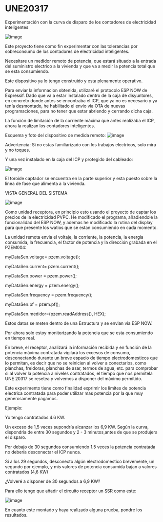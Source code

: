 # UNE20317
Experimentación con la curva de disparo de los contadores de electricidad inteligentes

![image](https://user-images.githubusercontent.com/48222471/219492947-e7747d4d-90d1-499b-b493-321c5ba3bfa8.png)

Este proyecto tiene como fin experimentar con las tolerancias por sobreconsumo de los contadores de electricidad inteligentes.

Necesitare un medidor remoto de potencia, que estará situado a la entrada del suministro electrico a la vivienda y que va a medir la 
potencia total que se esta consumiendo. 

Este dispositivo ya lo tengo construido y esta plenamente operativo. 

Para enviar la informacion obtenida, utilizaré el protocolo ESP NOW de Expressif. Dado que va a estar instalado dentro de la caja de disyuntores, en concreto donde
antes se encontraba el ICP, que ya no es necesario y ya tenía desmontado, he habilitado el envio via OTA de nuevas programaciones, para no tener que estar abriendo y cerrando dicha caja.

La función de limitación de la corriente máxima que antes realizaba el ICP, ahora la realizan los contadores inteligentes.

Esquema y foto del dispositivo de medida remoto:
![image](https://user-images.githubusercontent.com/48222471/219496738-8e9a7dd9-9772-4752-a8ce-3a03f290bc8c.png)

Advertencia: Si no estas familiarizado con los trabajos electricos, solo mira y no toques. 

Y una vez instalado en la caja del ICP y protegido del cableado:

![image](https://user-images.githubusercontent.com/48222471/219714987-1215b34d-6ef1-4d0c-9408-89d66fcf842e.png)

El toroide captador se encuentra en la parte superior y esta puesto sobre la linea de fase que alimenta a la vivienda.

VISTA GENERAL DEL SISTEMA

![image](https://user-images.githubusercontent.com/48222471/219717953-2f2091a9-315f-438e-8bae-c7326fb000a9.png)

Como unidad receptora, en principio esto usando el proyecto de captar los precios de la electricidad PVPC. He modificado el programa, añadiendole la funcionalidad del ESP NOW, y ademas he modificado la rutina del display para que presente los watios que se estan consumiendo en cada momento. 

La unidad remota envia el voltaje, la corriente, la potencia, la energia consumida, la frecuencia, el factor de potencia y la dirección grabada en el PZEM004:

  myDataSen.voltage= pzem.voltage();
  
  myDataSen.current= pzem.current();
  
  myDataSen.power = pzem.power();
  
  myDataSen.energy = pzem.energy();
  
  myDataSen.frequency = pzem.frequency();
  
  myDataSen.pf = pzem.pf();
  
  myDataSen.medidor=(pzem.readAddress(), HEX);
  
  Estos datos se meten dentro de una Estructura y se envian via ESP NOW.

  Por ahora solo estoy monitorizando la potencia que se esta consumiendo en tiempo real.
  
  En breve, el receptor, analizará la información recibida y en función de la potencia máxima contratada vigilará los excesos de consumo, desconectando durante
  un breve espacio de tiempo electrodomesticos que lo permitan, es decir que no se reinicien al volver a conectarlos, como planchas, freidoras, planchas de asar, 
  termos de agua, etc. para comprobar si al volver la potencia a niveles contratados, el tiempo que nos permitela UNE 20317 se resetea y volvemos a disponer 
  del máximo permitido.
  
  Este experimento tiene como finalidad exprimir los limites de potencia electrica contratada para poder utilizar mas potencia por la que muy generosamente pagamos.
  
  Ejemplo:

  Yo tengo contratados 4.6 KW. 
         
  Un exceso de 1,5 veces supondría alcanzar los 6,9 KW. Según la curva, dispondría de entre 30 segundos y 2 - 3 minutos,antes de que se produjera el disparo.
         
  Por debajo de 30 segundos consumiendo 1.5 veces la potencia contratada no debería desconectar el ICP nunca.
         
  Si a los 29 segundos, desconecto algún electrodomestico brevemente, un segundo por ejemplo, y mis valores de potencia consumida bajan a valores contratados (4,6 KW)
        
  ¿Volveré a disponer de 30 segundos a 6,9 KW?
  
  Para ello tengo que añadir el circuito receptor un SSR como este:
  
  ![image](https://user-images.githubusercontent.com/48222471/220997570-21a34c25-ee4e-41be-96d9-9afdbcff1c2a.png)
  
  En cuanto este montado y haya realizado alguna prueba, pondre los resultados.
  
  
  
  

  
  
         
         




